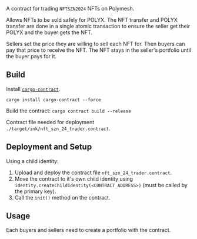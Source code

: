A contract for trading `NFTSZN2024` NFTs on Polymesh.

Allows NFTs to be sold safely for POLYX.  The NFT transfer and POLYX transfer are done in
a single atomic transaction to ensure the seller get their POLYX and the buyer gets the NFT.

Sellers set the price they are willing to sell each NFT for.  Then buyers can pay that price to
receive the NFT.  The NFT stays in the seller's portfolio until the buyer pays for it.

## Build

Install [`cargo-contract`](https://github.com/paritytech/cargo-contract).
```
cargo install cargo-contract --force
```

Build the contract:
`cargo contract build --release`

Contract file needed for deployment `./target/ink/nft_szn_24_trader.contract`.

## Deployment and Setup

Using a child identity:
1. Upload and deploy the contract file `nft_szn_24_trader.contract`.
3. Move the contract to it's own child identity using `identity.createChildIdentity(<CONTRACT_ADDRESS>)` (must be called by the primary key).
4. Call the `init()` method on the contract.

## Usage

Each buyers and sellers need to create a portfolio with the contract.

